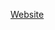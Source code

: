 
[Website]( https://www.proquest.com/openview/9333e75f7d8ff05ff819cf6576373746/1?cbl=40894&parentSessionId=IakNu%2Bmv0xX4KgLhnW0JbnOaKMDmKgsoATdUyM2ubF8%3D&pq-origsite=gscholar&accountid=14439)